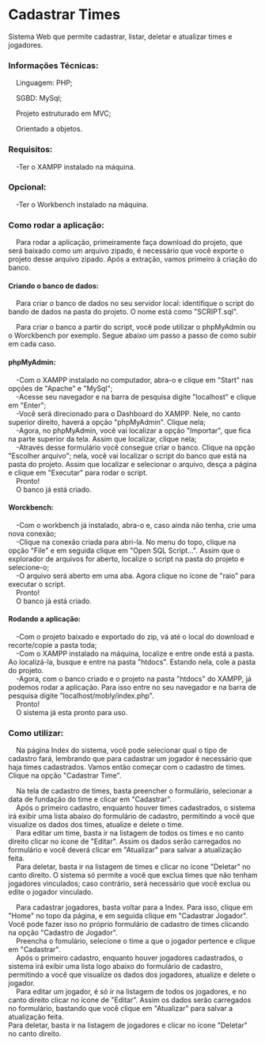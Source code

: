 # Cadastrar Times

Sistema Web que permite cadastrar, listar, deletar e atualizar times e jogadores.

<h3>Informações Técnicas:</h3>
<p>&nbsp&nbsp&nbsp&nbspLinguagem: PHP;<p>
<p>&nbsp&nbsp&nbsp&nbspSGBD: MySql;</p>
<p>&nbsp&nbsp&nbsp&nbspProjeto estruturado em MVC;</p>
<p>&nbsp&nbsp&nbsp&nbspOrientado a objetos.</p>
<h3>Requisitos:</h3>
<p>&nbsp&nbsp&nbsp&nbsp-Ter o XAMPP instalado na máquina.</p>
<h3>Opcional:</h3>
<p>&nbsp&nbsp&nbsp&nbsp-Ter o Workbench instalado na máquina.</p>
<h3>Como rodar a aplicação:</h3>
<p>&nbsp&nbsp&nbsp&nbspPara rodar a aplicação, primeiramente faça download do projeto, que será baixado como um arquivo zipado, é necessário que você exporte o projeto desse arquivo zipado. Após a extração, vamos primeiro à criação do banco.</p>
<h4>Criando o banco de dados:</h4>
<p>&nbsp&nbsp&nbsp&nbspPara criar o banco de dados no seu servidor local: identifique o script do bando de dados na pasta do projeto. O nome está como "SCRIPT.sql".</p>
<p>&nbsp&nbsp&nbsp&nbspPara criar o banco a partir do script, você pode utilizar o phpMyAdmin ou o Worckbench por exemplo. Segue abaixo um passo a passo de como subir em cada caso.</p>
<h4>phpMyAdmin:</h4>
<p>&nbsp&nbsp&nbsp&nbsp-Com o XAMPP instalado no computador, abra-o e clique em "Start" nas opções de "Apache" e "MySql";<br>
&nbsp&nbsp&nbsp&nbsp-Acesse seu navegador e na barra de pesquisa digite "localhost" e clique em "Enter";<br>
&nbsp&nbsp&nbsp&nbsp-Você será direcionado para o Dashboard do XAMPP. Nele, no canto superior direito, haverá a opção "phpMyAdmin". Clique nela;<br>
&nbsp&nbsp&nbsp&nbsp-Agora, no phpMyAdmin, você vai localizar a opção "Importar", que fica na parte superior da tela. Assim que localizar, clique nela;<br>
&nbsp&nbsp&nbsp&nbsp-Através desse formulário você consegue criar o banco. Clique na opção "Escolher arquivo"; nela, você vai localizar o script do banco que está na pasta do projeto. Assim que localizar e selecionar o arquivo, desça a página e clique em "Executar" para rodar o script.<br>
&nbsp&nbsp&nbsp&nbspPronto!<br>
&nbsp&nbsp&nbsp&nbspO banco já está criado.</p>
<h4>Worckbench:</h4>
<p>&nbsp&nbsp&nbsp&nbsp-Com o workbench já instalado, abra-o e, caso ainda não tenha, crie uma nova conexão;<br>
&nbsp&nbsp&nbsp&nbsp-Clique na conexão criada para abri-la. No menu do topo, clique na opção "File" e em seguida clique em "Open SQL Script...". Assim que o explorador de arquivos for aberto, localize o script na pasta do projeto e selecione-o;<br>
&nbsp&nbsp&nbsp&nbsp-O arquivo será aberto em uma aba. Agora clique no ícone de "raio" para executar o script.<br>
&nbsp&nbsp&nbsp&nbspPronto!<br>
&nbsp&nbsp&nbsp&nbspO banco já está criado.</p>
<h4>Rodando a aplicação:</h4>
<p>&nbsp&nbsp&nbsp&nbsp-Com o projeto baixado e exportado do zip, vá até o local do download e recorte/copie a pasta toda;<br>
&nbsp&nbsp&nbsp&nbsp-Com o XAMPP instalado na máquina, localize e entre onde está a pasta. Ao localizá-la, busque e entre na pasta "htdocs". Estando nela, cole a pasta do projeto.<br>
&nbsp&nbsp&nbsp&nbsp-Agora, com o banco criado e o projeto na pasta "htdocs" do XAMPP, já podemos rodar a aplicação. Para isso entre no seu navegador e na barra de pesquisa digite "localhost/mobly/index.php".<br>
&nbsp&nbsp&nbsp&nbspPronto!<br>
&nbsp&nbsp&nbsp&nbspO sistema já esta pronto para uso.</p>
<h3>Como utilizar:</h3>
<p>&nbsp&nbsp&nbsp&nbspNa página Index do sistema, você pode selecionar qual o tipo de cadastro fará, lembrando que para cadastrar um jogador é necessário que haja times cadastrados. Vamos então começar com o cadastro de times. Clique na opção "Cadastrar Time".</p>
<p>&nbsp&nbsp&nbsp&nbspNa tela de cadastro de times, basta preencher o formulário, selecionar a data de fundação do time e clicar em "Cadastrar".<br>
&nbsp&nbsp&nbsp&nbspApós o primeiro cadastro, enquanto houver times cadastrados, o sistema irá exibir uma lista abaixo do formulário de cadastro, permitindo a você que visualize os dados dos times, atualize e delete o time.<br>
&nbsp&nbsp&nbsp&nbspPara editar um time, basta ir na listagem de todos os times e no canto direito clicar no ícone de "Editar". Assim os dados serão carregados no formulário e você deverá clicar em "Atualizar" para salvar a atualização feita.<br>
&nbsp&nbsp&nbsp&nbspPara deletar, basta ir na listagem de times e clicar no ícone "Deletar" no canto direito. O sistema só permite a você que exclua times que não tenham jogadores vinculados; caso contrário, será necessário que você exclua ou edite o jogador vinculado.</p>
<p>&nbsp&nbsp&nbsp&nbspPara cadastrar jogadores, basta voltar para a Index. Para isso, clique em "Home" no topo da página, e em seguida clique em "Cadastrar Jogador". Você pode fazer isso no próprio formulário de cadastro de times clicando na opção "Cadastro de Jogador".<br>
&nbsp&nbsp&nbsp&nbspPreencha o fomulário, selecione o time a que o jogador pertence e clique em "Cadastrar".<br>
&nbsp&nbsp&nbsp&nbspApós o primeiro cadastro, enquanto houver jogadores cadastrados, o sistema irá exibir uma lista logo abaixo do formulário de cadastro, permitindo a você que visualize os dados dos jogadores, atualize e delete o jogador.<br>
&nbsp&nbsp&nbsp&nbspPara editar um jogador, é só ir na listagem de todos os jogadores, e no canto direito clicar no ícone de "Editar". Assim os dados serão carregados no formulário, bastando que você clique em "Atualizar" para salvar a atualização feita.<br>
Para deletar, basta ir na listagem de jogadores e clicar no ícone "Deletar" no canto direito.</p>

